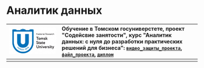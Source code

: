 # Аналитик данных

|![ТГУ](https://github.com/agvaravin/agvaravin/blob/main/pix/TGU.png)|Обучение в Томском госуниверстете, проект "Содейсвие занятости", курс "Аналитик данных: с нуля до разработки практических решений для бизнеса": [`видео_защиты_проекта`][Defence], [`файл_проекта`][Project], [`диплом`][Diplom] |
|--:|:--|
|||

[Defence]: https://1drv.ms/v/s!AnwJpS7dTX1ug6oIDXQm59dHHBNbkQ?e=6sgaMT
[Project]: AD_Tomsk_Federal_University/vkr_ad801_varavin.ipynb
[Diplom]: //agvaravin/agvaravin/blob/main/pix/pche.jpg
